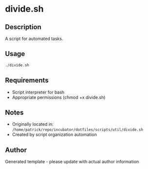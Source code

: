 # divide.sh

## Description
A script for automated tasks.

## Usage
```bash
./divide.sh
```

## Requirements
- Script interpreter for bash
- Appropriate permissions (chmod +x divide.sh)

## Notes
- Originally located in: `/home/patrick/repo/incubator/dotfiles/scripts/util/divide.sh`
- Created by script organization automation

## Author
Generated template - please update with actual author information
